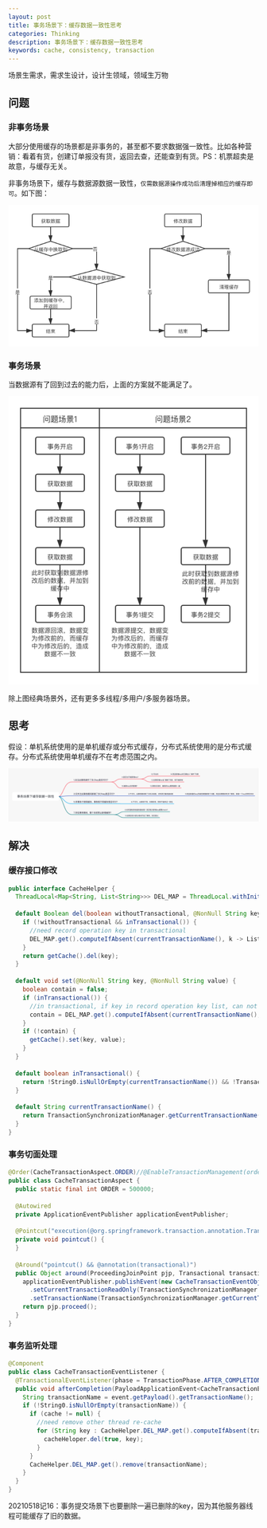 ```yaml
---
layout: post
title: 事务场景下：缓存数据一致性思考
categories: Thinking
description: 事务场景下：缓存数据一致性思考
keywords: cache, consistency, transaction
---
```


场景生需求，需求生设计，设计生领域，领域生万物

## 问题
### 非事务场景
大部分使用缓存的场景都是非事务的，甚至都不要求数据强一致性。比如各种营销：看着有货，创建订单报没有货，返回去查，还能查到有货。PS：机票超卖是故意，与缓存无关。

非事务场景下，缓存与数据源数据一致性，`仅需数据源操作成功后清理掉相应的缓存即可`。如下图：

![](/images/posts/2021/05/cache-data-consistency-1.png)
 
### 事务场景
当数据源有了回到过去的能力后，上面的方案就不能满足了。

![](/images/posts/2021/05/cache-data-consistency-2.png)

除上图经典场景外，还有更多多线程/多用户/多服务器场景。

## 思考
假设：单机系统使用的是单机缓存或分布式缓存，分布式系统使用的是分布式缓存。分布式系统使用单机缓存不在考虑范围之内。

![](/images/posts/2021/05/cache-data-consistency-3.png)

## 解决
### 缓存接口修改
```java
public interface CacheHelper {
  ThreadLocal<Map<String, List<String>>> DEL_MAP = ThreadLocal.withInitial(Map0::newHashMap);//by transaction, by key list

  default Boolean del(boolean withoutTransactional, @NonNull String key) {
    if (!withoutTransactional && inTransactional()) {
      //need record operation key in transactional
      DEL_MAP.get().computeIfAbsent(currentTransactionName(), k -> List0.newArrayList()).add(key);
    }
    return getCache().del(key);
  }

  default void set(@NonNull String key, @NonNull String value) {
    boolean contain = false;
    if (inTransactional()) {
      //in transactional, if key in record operation key list, can not cache
      contain = DEL_MAP.get().computeIfAbsent(currentTransactionName(), k -> List0.newArrayList()).contains(key);
    }
    if (!contain) {
      getCache().set(key, value);
    }
  }

  default boolean inTransactional() {
    return !String0.isNullOrEmpty(currentTransactionName()) && !TransactionSynchronizationManager.isCurrentTransactionReadOnly();
  }

  default String currentTransactionName() {
    return TransactionSynchronizationManager.getCurrentTransactionName();
  }
}
```

### 事务切面处理
```java
@Order(CacheTransactionAspect.ORDER)//@EnableTransactionManagement(order = <this)
public class CacheTransactionAspect {
  public static final int ORDER = 500000;

  @Autowired
  private ApplicationEventPublisher applicationEventPublisher;

  @Pointcut("execution(@org.springframework.transaction.annotation.Transactional * *..*.*(..))")
  private void pointcut() {
  }

  @Around("pointcut() && @annotation(transactional)")
  public Object around(ProceedingJoinPoint pjp, Transactional transactional) throws Throwable {
    applicationEventPublisher.publishEvent(new CacheTransactionEventObject().setReadOnly(transactional.readOnly())
      .setCurrentTransactionReadOnly(TransactionSynchronizationManager.isCurrentTransactionReadOnly())
      .setTransactionName(TransactionSynchronizationManager.getCurrentTransactionName()));
    return pjp.proceed();
  }
}
```

### 事务监听处理
```java
@Component
public class CacheTransactionEventListener {
  @TransactionalEventListener(phase = TransactionPhase.AFTER_COMPLETION)
  public void afterCompletion(PayloadApplicationEvent<CacheTransactionEventObject> event) {
    String transactionName = event.getPayload().getTransactionName();
    if (!String0.isNullOrEmpty(transactionName)) {
      if (cache != null) {
        //need remove other thread re-cache
        for (String key : CacheHelper.DEL_MAP.get().computeIfAbsent(transactionName, k -> List0.newArrayList())) {
          cacheHeloper.del(true, key);
        }
      }
      CacheHelper.DEL_MAP.get().remove(transactionName);
    }
  }
}
```

20210518记16：事务提交场景下也要删除一遍已删除的key，因为其他服务器线程可能缓存了旧的数据。
